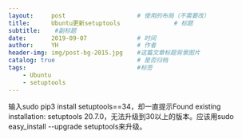 ```yaml
---
layout:     post                    # 使用的布局（不需要改）
title:      Ubuntu更新setuptools               # 标题 
subtitle:    #副标题
date:       2019-09-07              # 时间
author:     YH                      # 作者
header-img: img/post-bg-2015.jpg    #这篇文章标题背景图片
catalog: true                       # 是否归档
tags:                               #标签
    - Ubuntu
    - setuptools
---
```

    
输入sudo pip3 install setuptools==34，却一直提示Found existing installation: setuptools 20.7.0，无法升级到30以上的版本。应该用sudo easy_install --upgrade setuptools来升级。

